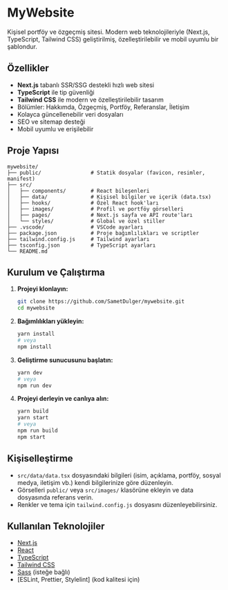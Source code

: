 # MyWebsite

Kişisel portföy ve özgeçmiş sitesi. Modern web teknolojileriyle (Next.js, TypeScript, Tailwind CSS) geliştirilmiş, özelleştirilebilir ve mobil uyumlu bir şablondur.

## Özellikler

- **Next.js** tabanlı SSR/SSG destekli hızlı web sitesi
- **TypeScript** ile tip güvenliği
- **Tailwind CSS** ile modern ve özelleştirilebilir tasarım
- Bölümler: Hakkımda, Özgeçmiş, Portföy, Referanslar, İletişim
- Kolayca güncellenebilir veri dosyaları
- SEO ve sitemap desteği
- Mobil uyumlu ve erişilebilir

## Proje Yapısı

```
mywebsite/
├── public/                # Statik dosyalar (favicon, resimler, manifest)
├── src/
│   ├── components/        # React bileşenleri
│   ├── data/              # Kişisel bilgiler ve içerik (data.tsx)
│   ├── hooks/             # Özel React hook'ları
│   ├── images/            # Profil ve portföy görselleri
│   ├── pages/             # Next.js sayfa ve API route'ları
│   └── styles/            # Global ve özel stiller
├── .vscode/               # VSCode ayarları
├── package.json           # Proje bağımlılıkları ve scriptler
├── tailwind.config.js     # Tailwind ayarları
├── tsconfig.json          # TypeScript ayarları
└── README.md
```

## Kurulum ve Çalıştırma

1. **Projeyi klonlayın:**
   ```bash
   git clone https://github.com/SametDulger/mywebsite.git
   cd mywebsite
   ```

2. **Bağımlılıkları yükleyin:**
   ```bash
   yarn install
   # veya
   npm install
   ```

3. **Geliştirme sunucusunu başlatın:**
   ```bash
   yarn dev
   # veya
   npm run dev
   ```

4. **Projeyi derleyin ve canlıya alın:**
   ```bash
   yarn build
   yarn start
   # veya
   npm run build
   npm start
   ```

## Kişiselleştirme

- `src/data/data.tsx` dosyasındaki bilgileri (isim, açıklama, portföy, sosyal medya, iletişim vb.) kendi bilgilerinize göre düzenleyin.
- Görselleri `public/` veya `src/images/` klasörüne ekleyin ve data dosyasında referans verin.
- Renkler ve tema için `tailwind.config.js` dosyasını düzenleyebilirsiniz.

## Kullanılan Teknolojiler

- [Next.js](https://nextjs.org/)
- [React](https://react.dev/)
- [TypeScript](https://www.typescriptlang.org/)
- [Tailwind CSS](https://tailwindcss.com/)
- [Sass](https://sass-lang.com/) (isteğe bağlı)
- [ESLint, Prettier, Stylelint] (kod kalitesi için)
